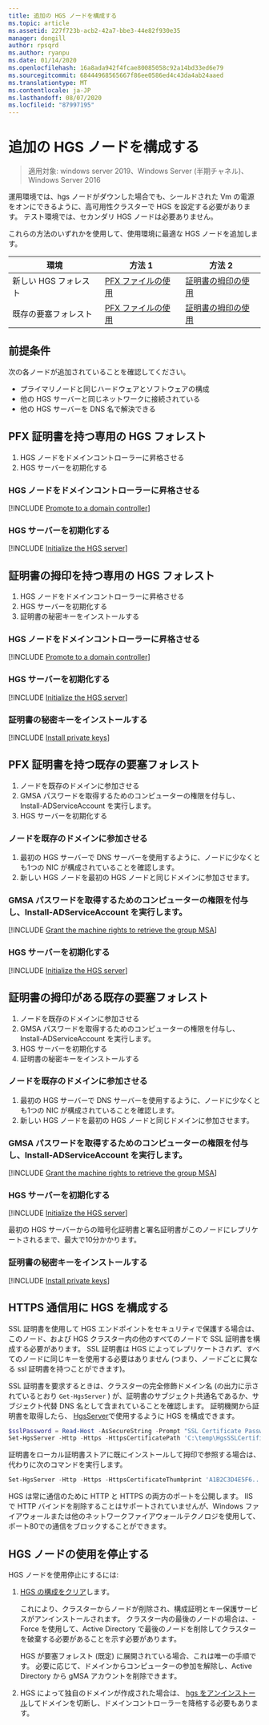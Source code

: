 ```yaml
---
title: 追加の HGS ノードを構成する
ms.topic: article
ms.assetid: 227f723b-acb2-42a7-bbe3-44e82f930e35
manager: dongill
author: rpsqrd
ms.author: ryanpu
ms.date: 01/14/2020
ms.openlocfilehash: 16a8ada942f4fcae80085058c92a14bd33ed6e79
ms.sourcegitcommit: 68444968565667f86ee0586ed4c43da4ab24aaed
ms.translationtype: MT
ms.contentlocale: ja-JP
ms.lasthandoff: 08/07/2020
ms.locfileid: "87997195"
---
```

# <a name="configure-additional-hgs-nodes"></a>追加の HGS ノードを構成する

>適用対象: windows server 2019、Windows Server (半期チャネル)、Windows Server 2016

運用環境では、hgs ノードがダウンした場合でも、シールドされた Vm の電源をオンにできるように、高可用性クラスターで HGS を設定する必要があります。 テスト環境では、セカンダリ HGS ノードは必要ありません。

これらの方法のいずれかを使用して、使用環境に最適な HGS ノードを追加します。

| 環境 | 方法 1 | 方法 2 |
|--|--|--|
| 新しい HGS フォレスト | [PFX ファイルの使用](#dedicated-hgs-forest-with-pfx-certificates) | [証明書の拇印の使用](#dedicated-hgs-forest-with-certificate-thumbprints) |
| 既存の要塞フォレスト | [PFX ファイルの使用](#existing-bastion-forest-with-pfx-certificates) | [証明書の拇印の使用](#existing-bastion-forest-with-certificate-thumbprints) |

## <a name="prerequisites"></a>前提条件

次の各ノードが追加されていることを確認してください。
- プライマリノードと同じハードウェアとソフトウェアの構成
- 他の HGS サーバーと同じネットワークに接続されている
- 他の HGS サーバーを DNS 名で解決できる

## <a name="dedicated-hgs-forest-with-pfx-certificates"></a>PFX 証明書を持つ専用の HGS フォレスト

1. HGS ノードをドメインコントローラーに昇格させる
2. HGS サーバーを初期化する

### <a name="promote-the-hgs-node-to-a-domain-controller"></a>HGS ノードをドメインコントローラーに昇格させる

[!INCLUDE [Promote to a domain controller](../../../includes/guarded-fabric-promote-domain-controller.md)]

### <a name="initialize-the-hgs-server"></a>HGS サーバーを初期化する

[!INCLUDE [Initialize the HGS server](../../../includes/guarded-fabric-initialize-hgs-on-the-node.md)]

## <a name="dedicated-hgs-forest-with-certificate-thumbprints"></a>証明書の拇印を持つ専用の HGS フォレスト

1. HGS ノードをドメインコントローラーに昇格させる
2. HGS サーバーを初期化する
3. 証明書の秘密キーをインストールする

### <a name="promote-the-hgs-node-to-a-domain-controller"></a>HGS ノードをドメインコントローラーに昇格させる

[!INCLUDE [Promote to a domain controller](../../../includes/guarded-fabric-promote-domain-controller.md)]

### <a name="initialize-the-hgs-server"></a>HGS サーバーを初期化する

[!INCLUDE [Initialize the HGS server](../../../includes/guarded-fabric-initialize-hgs-on-the-node.md)]

### <a name="install-the-private-keys-for-the-certificates"></a>証明書の秘密キーをインストールする

[!INCLUDE [Install private keys](../../../includes/guarded-fabric-install-private-keys.md)]

## <a name="existing-bastion-forest-with-pfx-certificates"></a>PFX 証明書を持つ既存の要塞フォレスト

1. ノードを既存のドメインに参加させる
2. GMSA パスワードを取得するためのコンピューターの権限を付与し、Install-ADServiceAccount を実行します。
3. HGS サーバーを初期化する

### <a name="join-the-node-to-the-existing-domain"></a>ノードを既存のドメインに参加させる

1. 最初の HGS サーバーで DNS サーバーを使用するように、ノードに少なくとも1つの NIC が構成されていることを確認します。
2. 新しい HGS ノードを最初の HGS ノードと同じドメインに参加させます。

### <a name="grant-the-machine-rights-to-retrieve-gmsa-password-and-run-install-adserviceaccount"></a>GMSA パスワードを取得するためのコンピューターの権限を付与し、Install-ADServiceAccount を実行します。

[!INCLUDE [Grant the machine rights to retrieve the group MSA](../../../includes/guarded-fabric-grant-machine-rights-to-retrieve-gmsa.md)]

### <a name="initialize-the-hgs-server"></a>HGS サーバーを初期化する

[!INCLUDE [Initialize the HGS server](../../../includes/guarded-fabric-initialize-hgs-on-the-node.md)]

## <a name="existing-bastion-forest-with-certificate-thumbprints"></a>証明書の拇印がある既存の要塞フォレスト

1. ノードを既存のドメインに参加させる
2. GMSA パスワードを取得するためのコンピューターの権限を付与し、Install-ADServiceAccount を実行します。
3. HGS サーバーを初期化する
4. 証明書の秘密キーをインストールする

### <a name="join-the-node-to-the-existing-domain"></a>ノードを既存のドメインに参加させる

1. 最初の HGS サーバーで DNS サーバーを使用するように、ノードに少なくとも1つの NIC が構成されていることを確認します。
2. 新しい HGS ノードを最初の HGS ノードと同じドメインに参加させます。

### <a name="grant-the-machine-rights-to-retrieve-gmsa-password-and-run-install-adserviceaccount"></a>GMSA パスワードを取得するためのコンピューターの権限を付与し、Install-ADServiceAccount を実行します。

[!INCLUDE [Grant the machine rights to retrieve the group MSA](../../../includes/guarded-fabric-grant-machine-rights-to-retrieve-gmsa.md)]

### <a name="initialize-the-hgs-server"></a>HGS サーバーを初期化する

[!INCLUDE [Initialize the HGS server](../../../includes/guarded-fabric-initialize-hgs-on-the-node.md)]

最初の HGS サーバーからの暗号化証明書と署名証明書がこのノードにレプリケートされるまで、最大で10分かかります。

### <a name="install-the-private-keys-for-the-certificates"></a>証明書の秘密キーをインストールする

[!INCLUDE [Install private keys](../../../includes/guarded-fabric-install-private-keys.md)]

## <a name="configure-hgs-for-https-communications"></a>HTTPS 通信用に HGS を構成する

SSL 証明書を使用して HGS エンドポイントをセキュリティで保護する場合は、このノード、および HGS クラスター内の他のすべてのノードで SSL 証明書を構成する必要があります。
SSL 証明書は HGS によってレプリケートさ*れず*、すべてのノードに同じキーを使用する必要はありません (つまり、ノードごとに異なる ssl 証明書を持つことができます)。

SSL 証明書を要求するときは、クラスターの完全修飾ドメイン名 (の出力に示されているとおり `Get-HgsServer` ) が、証明書のサブジェクト共通名であるか、サブジェクト代替 DNS 名として含まれていることを確認します。
証明機関から証明書を取得したら、 [HgsServer](/powershell/module/hgsserver/set-hgsserver?view=win10-ps)で使用するように HGS を構成できます。

```powershell
$sslPassword = Read-Host -AsSecureString -Prompt "SSL Certificate Password"
Set-HgsServer -Http -Https -HttpsCertificatePath 'C:\temp\HgsSSLCertificate.pfx' -HttpsCertificatePassword $sslPassword
```

証明書をローカル証明書ストアに既にインストールして拇印で参照する場合は、代わりに次のコマンドを実行します。

```powershell
Set-HgsServer -Http -Https -HttpsCertificateThumbprint 'A1B2C3D4E5F6...'
```

HGS は常に通信のために HTTP と HTTPS の両方のポートを公開します。
IIS で HTTP バインドを削除することはサポートされていませんが、Windows ファイアウォールまたは他のネットワークファイアウォールテクノロジを使用して、ポート80での通信をブロックすることができます。

## <a name="decommission-an-hgs-node"></a>HGS ノードの使用を停止する

HGS ノードを使用停止にするには:

1. [HGS の構成をクリア](guarded-fabric-manage-hgs.md#clearing-the-hgs-configuration)します。

   これにより、クラスターからノードが削除され、構成証明とキー保護サービスがアンインストールされます。
   クラスター内の最後のノードの場合は、-Force を使用して、Active Directory で最後のノードを削除してクラスターを破棄する必要があることを示す必要があります。

   HGS が要塞フォレスト (既定) に展開されている場合、これは唯一の手順です。
   必要に応じて、ドメインからコンピューターの参加を解除し、Active Directory から gMSA アカウントを削除できます。

2. HGS によって独自のドメインが作成された場合は、 [hgs をアンインストール](guarded-fabric-manage-hgs.md#clearing-the-hgs-configuration)してドメインを切断し、ドメインコントローラーを降格する必要もあります。